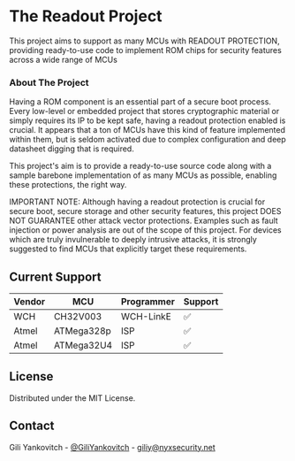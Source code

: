 # The Readout Project
This project aims to support as many MCUs with READOUT PROTECTION, providing ready-to-use code to implement ROM chips for security features across a wide range of MCUs

### About The Project
Having a ROM component is an essential part of a secure boot process. Every low-level or embedded project that stores cryptographic material or simply requires its IP to be kept safe, having a readout protection enabled is crucial. It appears that a ton of MCUs have this kind of feature implemented within them, but is seldom activated due to complex configuration and deep datasheet digging that is required.

This project's aim is to provide a ready-to-use source code along with a sample barebone implementation of as many MCUs as possible, enabling these protections, the right way.

IMPORTANT NOTE: Although having a readout protection is crucial for secure boot, secure storage and other security features, this project DOES NOT GUARANTEE other attack vector protections. Examples such as fault injection or power analysis are out of the scope of this project. For devices which are truly invulnerable to deeply intrusive attacks, it is strongly suggested to find MCUs that explicitly target these requirements.

## Current Support
| Vendor | MCU | Programmer | Support |
|--------|-----|------------|---------|
| WCH | CH32V003 | WCH-LinkE | ✅ |
| Atmel | ATMega328p | ISP | ✅ |
| Atmel | ATMega32U4 | ISP | ✅ |


<!-- LICENSE -->
## License

Distributed under the MIT License.
<!-- CONTACT -->
## Contact

Gili Yankovitch - [@GiliYankovitch](https://x.com/GiliYankovitch) - giliy@nyxsecurity.net
